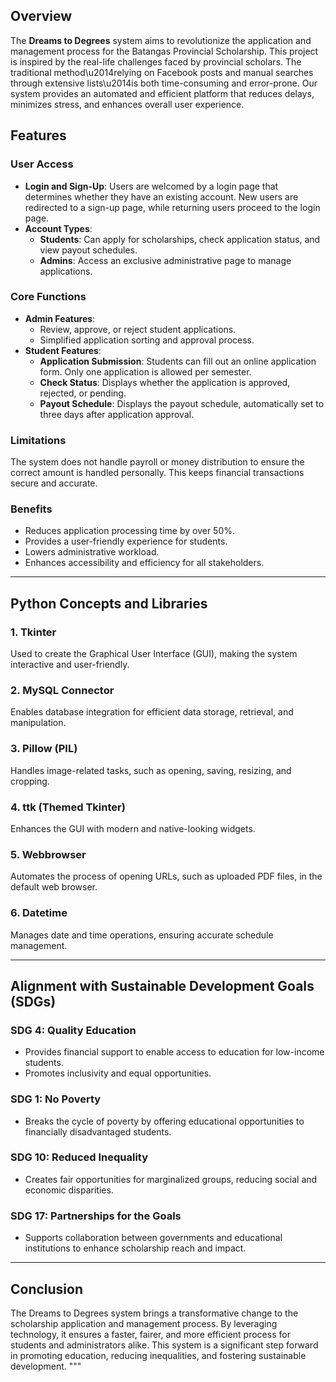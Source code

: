 
## Overview

The **Dreams to Degrees** system aims to revolutionize the application and management process for the Batangas Provincial Scholarship. This project is inspired by the real-life challenges faced by provincial scholars. The traditional method\u2014relying on Facebook posts and manual searches through extensive lists\u2014is both time-consuming and error-prone. Our system provides an automated and efficient platform that reduces delays, minimizes stress, and enhances overall user experience.

## Features

### User Access
- **Login and Sign-Up**: Users are welcomed by a login page that determines whether they have an existing account. New users are redirected to a sign-up page, while returning users proceed to the login page.
- **Account Types**:
  - **Students**: Can apply for scholarships, check application status, and view payout schedules.
  - **Admins**: Access an exclusive administrative page to manage applications.

### Core Functions
- **Admin Features**:
  - Review, approve, or reject student applications.
  - Simplified application sorting and approval process.
- **Student Features**:
  - **Application Submission**: Students can fill out an online application form. Only one application is allowed per semester.
  - **Check Status**: Displays whether the application is approved, rejected, or pending.
  - **Payout Schedule**: Displays the payout schedule, automatically set to three days after application approval.

### Limitations
The system does not handle payroll or money distribution to ensure the correct amount is handled personally. This keeps financial transactions secure and accurate.

### Benefits
- Reduces application processing time by over 50%.
- Provides a user-friendly experience for students.
- Lowers administrative workload.
- Enhances accessibility and efficiency for all stakeholders.

---

## Python Concepts and Libraries

### 1. **Tkinter**
Used to create the Graphical User Interface (GUI), making the system interactive and user-friendly.

### 2. **MySQL Connector**
Enables database integration for efficient data storage, retrieval, and manipulation.

### 3. **Pillow (PIL)**
Handles image-related tasks, such as opening, saving, resizing, and cropping.

### 4. **ttk (Themed Tkinter)**
Enhances the GUI with modern and native-looking widgets.

### 5. **Webbrowser**
Automates the process of opening URLs, such as uploaded PDF files, in the default web browser.

### 6. **Datetime**
Manages date and time operations, ensuring accurate schedule management.

---

## Alignment with Sustainable Development Goals (SDGs)

### **SDG 4: Quality Education**
- Provides financial support to enable access to education for low-income students.
- Promotes inclusivity and equal opportunities.

### **SDG 1: No Poverty**
- Breaks the cycle of poverty by offering educational opportunities to financially disadvantaged students.

### **SDG 10: Reduced Inequality**
- Creates fair opportunities for marginalized groups, reducing social and economic disparities.

### **SDG 17: Partnerships for the Goals**
- Supports collaboration between governments and educational institutions to enhance scholarship reach and impact.

---

## Conclusion
The Dreams to Degrees system brings a transformative change to the scholarship application and management process. By leveraging technology, it ensures a faster, fairer, and more efficient process for students and administrators alike. This system is a significant step forward in promoting education, reducing inequalities, and fostering sustainable development.
"""
